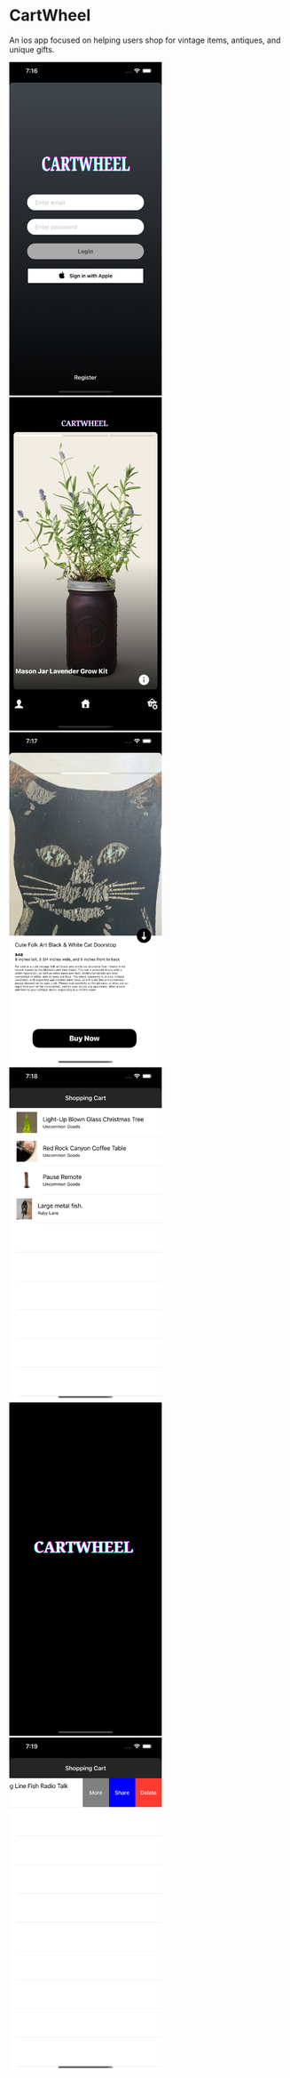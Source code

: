 # CartWheel

An ios app focused on helping users shop for vintage items, antiques, and unique gifts. 

<img src="CartWheel/CartWheel/Assets.xcassets/Images/Login.png" width="275" height="600"><img src="CartWheel/CartWheel/Assets.xcassets/Images/Home.png" width="275" height="600"><img src="CartWheel/CartWheel/Assets.xcassets/Images/Details.png" width="275" height="600"><img src="CartWheel/CartWheel/Assets.xcassets/Images/Cart.png" width="275" height="600"><img src="CartWheel/CartWheel/Assets.xcassets/Images/Launch.png" width="275" height="600"><img src="CartWheel/CartWheel/Assets.xcassets/Images/Options.png" width="275" height="600">
